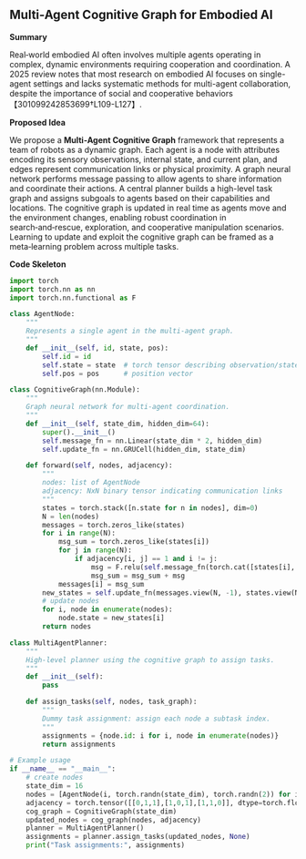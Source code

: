 ## Multi-Agent Cognitive Graph for Embodied AI

**Summary**

Real‑world embodied AI often involves multiple agents operating in complex, dynamic environments requiring cooperation and coordination. A 2025 review notes that most research on embodied AI focuses on single-agent settings and lacks systematic methods for multi-agent collaboration, despite the importance of social and cooperative behaviors【301099242853699†L109-L127】.

**Proposed Idea**

We propose a **Multi‑Agent Cognitive Graph** framework that represents a team of robots as a dynamic graph. Each agent is a node with attributes encoding its sensory observations, internal state, and current plan, and edges represent communication links or physical proximity. A graph neural network performs message passing to allow agents to share information and coordinate their actions. A central planner builds a high-level task graph and assigns subgoals to agents based on their capabilities and locations. The cognitive graph is updated in real time as agents move and the environment changes, enabling robust coordination in search‑and‑rescue, exploration, and cooperative manipulation scenarios. Learning to update and exploit the cognitive graph can be framed as a meta‑learning problem across multiple tasks.

**Code Skeleton**

```python
import torch
import torch.nn as nn
import torch.nn.functional as F

class AgentNode:
    """
    Represents a single agent in the multi-agent graph.
    """
    def __init__(self, id, state, pos):
        self.id = id
        self.state = state  # torch tensor describing observation/state
        self.pos = pos      # position vector

class CognitiveGraph(nn.Module):
    """
    Graph neural network for multi-agent coordination.
    """
    def __init__(self, state_dim, hidden_dim=64):
        super().__init__()
        self.message_fn = nn.Linear(state_dim * 2, hidden_dim)
        self.update_fn = nn.GRUCell(hidden_dim, state_dim)

    def forward(self, nodes, adjacency):
        """
        nodes: list of AgentNode
        adjacency: NxN binary tensor indicating communication links
        """
        states = torch.stack([n.state for n in nodes], dim=0)
        N = len(nodes)
        messages = torch.zeros_like(states)
        for i in range(N):
            msg_sum = torch.zeros_like(states[i])
            for j in range(N):
                if adjacency[i, j] == 1 and i != j:
                    msg = F.relu(self.message_fn(torch.cat([states[i], states[j]])))
                    msg_sum = msg_sum + msg
            messages[i] = msg_sum
        new_states = self.update_fn(messages.view(N, -1), states.view(N, -1))
        # update nodes
        for i, node in enumerate(nodes):
            node.state = new_states[i]
        return nodes

class MultiAgentPlanner:
    """
    High-level planner using the cognitive graph to assign tasks.
    """
    def __init__(self):
        pass

    def assign_tasks(self, nodes, task_graph):
        """
        Dummy task assignment: assign each node a subtask index.
        """
        assignments = {node.id: i for i, node in enumerate(nodes)}
        return assignments

# Example usage
if __name__ == "__main__":
    # create nodes
    state_dim = 16
    nodes = [AgentNode(i, torch.randn(state_dim), torch.randn(2)) for i in range(3)]
    adjacency = torch.tensor([[0,1,1],[1,0,1],[1,1,0]], dtype=torch.float32)
    cog_graph = CognitiveGraph(state_dim)
    updated_nodes = cog_graph(nodes, adjacency)
    planner = MultiAgentPlanner()
    assignments = planner.assign_tasks(updated_nodes, None)
    print("Task assignments:", assignments)
```
